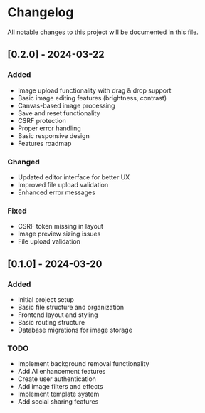# Changelog

All notable changes to this project will be documented in this file.

## [0.2.0] - 2024-03-22

### Added
- Image upload functionality with drag & drop support
- Basic image editing features (brightness, contrast)
- Canvas-based image processing
- Save and reset functionality
- CSRF protection
- Proper error handling
- Basic responsive design
- Features roadmap

### Changed
- Updated editor interface for better UX
- Improved file upload validation
- Enhanced error messages

### Fixed
- CSRF token missing in layout
- Image preview sizing issues
- File upload validation

## [0.1.0] - 2024-03-20

### Added
- Initial project setup
- Basic file structure and organization
- Frontend layout and styling
- Basic routing structure
- Database migrations for image storage

### TODO
- Implement background removal functionality
- Add AI enhancement features
- Create user authentication
- Add image filters and effects
- Implement template system
- Add social sharing features 